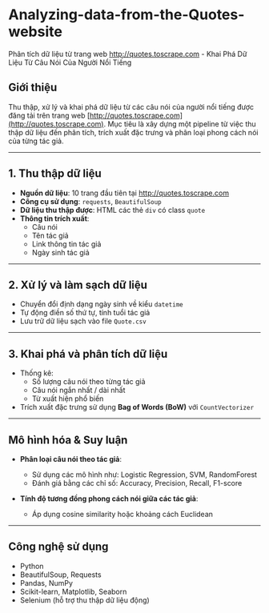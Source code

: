 # Analyzing-data-from-the-Quotes-website
Phân tích dữ liệu từ trang web http://quotes.toscrape.com - Khai Phá Dữ Liệu Từ Câu Nói Của Người Nổi Tiếng

## Giới thiệu

Thu thập, xử lý và khai phá dữ liệu từ các câu nói của người nổi tiếng được đăng tải trên trang web [http://quotes.toscrape.com](http://quotes.toscrape.com). Mục tiêu là xây dựng một pipeline từ việc thu thập dữ liệu đến phân tích, trích xuất đặc trưng và phân loại phong cách nói của từng tác giả.

---

## 1. Thu thập dữ liệu

- **Nguồn dữ liệu**: 10 trang đầu tiên tại http://quotes.toscrape.com
- **Công cụ sử dụng**: `requests`, `BeautifulSoup`
- **Dữ liệu thu thập được**: HTML các thẻ `div` có class `quote`
- **Thông tin trích xuất**:
  - Câu nói
  - Tên tác giả
  - Link thông tin tác giả
  - Ngày sinh tác giả

---

## 2. Xử lý và làm sạch dữ liệu

- Chuyển đổi định dạng ngày sinh về kiểu `datetime`
- Tự động điền số thứ tự, tính tuổi tác giả
- Lưu trữ dữ liệu sạch vào file `Quote.csv`

---

## 3. Khai phá và phân tích dữ liệu

- Thống kê:
  - Số lượng câu nói theo từng tác giả
  - Câu nói ngắn nhất / dài nhất
  - Từ xuất hiện phổ biến
- Trích xuất đặc trưng sử dụng **Bag of Words (BoW)** với `CountVectorizer`

---

## Mô hình hóa & Suy luận

- **Phân loại câu nói theo tác giả**:
  - Sử dụng các mô hình như: Logistic Regression, SVM, RandomForest
  - Đánh giá bằng các chỉ số: Accuracy, Precision, Recall, F1-score

- **Tính độ tương đồng phong cách nói giữa các tác giả**:
  - Áp dụng cosine similarity hoặc khoảng cách Euclidean

---

## Công nghệ sử dụng

- Python
- BeautifulSoup, Requests
- Pandas, NumPy
- Scikit-learn, Matplotlib, Seaborn
- Selenium (hỗ trợ thu thập dữ liệu động)


